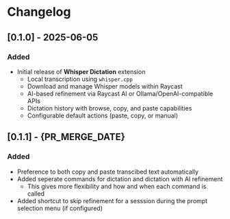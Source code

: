  # Changelog

 ## [0.1.0] - 2025-06-05

 ### Added
- Initial release of **Whisper Dictation** extension
  - Local transcription using `whisper.cpp`
  - Download and manage Whisper models within Raycast
  - AI-based refinement via Raycast AI or Ollama/OpenAI-compatible APIs
  - Dictation history with browse, copy, and paste capabilities
  - Configurable default actions (paste, copy, or manual)

## [0.1.1] - {PR_MERGE_DATE}

### Added
- Preference to both copy and paste transcibed text automatically
- Added seperate commands for dictation and dictation with AI refinement
  - This gives more flexibility and how and when each command is called
- Added shortcut to skip refinement for a sesssion during the prompt selection menu (if configured)